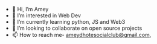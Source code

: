 - 👋 Hi, I’m Amey 
- 👀 I’m interested in Web Dev
- 🌱 I’m currently learning python, JS and Web3
- 💞️ I’m looking to collaborate on open source projects
- 📫 How to reach me- ameydhotesocialclub@gmail.com, 

<!---
ameyDH/ameyDH is a ✨ special ✨ repository because its `README.md` (this file) appears on your GitHub profile.
You can click the Preview link to take a look at your changes.
--->
